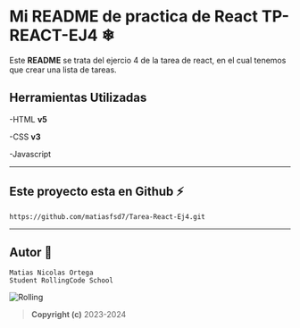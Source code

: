# Mi README de practica de React TP-REACT-EJ4 ❄

Este **README** se trata del ejercio 4 de la tarea de react, en el cual tenemos que crear una lista de tareas.

## Herramientas Utilizadas

-HTML **v5**

-CSS **v3**

-Javascript

---

## Este proyecto esta en Github ⚡

```
https://github.com/matiasfsd7/Tarea-React-Ej4.git
```

---

## Autor 🧐

```
Matias Nicolas Ortega
Student RollingCode School
```

![Rolling](https://encrypted-tbn0.gstatic.com/images?q=tbn:ANd9GcQZGeBcy_QxHvD3Iqi5hm_qvZA_QdYBKbRjHyGJRAdd7EtW1FziSbMIVh-q0JKNNU9-jg&usqp=CAU)

> **Copyright (c)** 2023-2024
